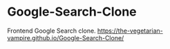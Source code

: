 # Google-Search-Clone
Frontend Google Search clone.
https://the-vegetarian-vampire.github.io/Google-Search-Clone/
